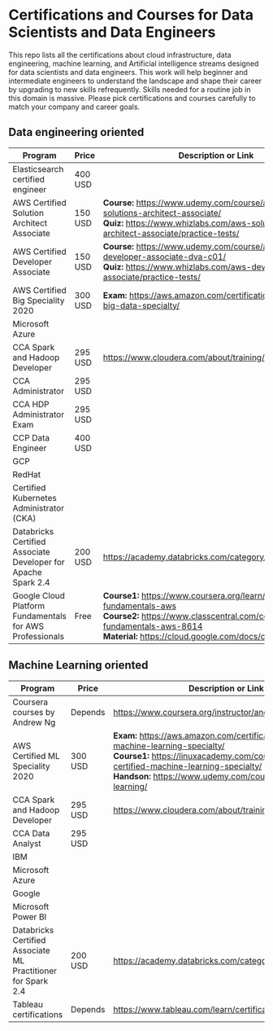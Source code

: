 # Certifications and Courses for Data Scientists and Data Engineers
This repo lists all the certifications about cloud infrastructure, data engineering, machine learning, and Artificial intelligence streams designed for data scientists and data engineers. This work will help beginner and intermediate engineers to understand the landscape and shape their career by upgrading to new skills refrequently. Skills needed for a routine job in this domain is massive. Please pick certifications and courses carefully to match your company and career goals. 

## Data engineering oriented

| Program                                                       | Price     | Description or Link                                     |
|---------------------------------------------------------------|-----------|---------------------------------------------------------|
| Elasticsearch certified engineer                            | 400 USD   |   |
| AWS Certified Solution Architect Associate                   | 150 USD   |  **Course:** https://www.udemy.com/course/aws-certified-solutions-architect-associate/<br/>**Quiz:** https://www.whizlabs.com/aws-solutions-architect-associate/practice-tests/</br>|
| AWS Certified Developer Associate                             | 150 USD   | **Course:**  https://www.udemy.com/course/aws-certified-developer-associate-dva-c01/<br/>**Quiz:** https://www.whizlabs.com/aws-developer-associate/practice-tests/ |
| AWS Certified Big Speciality 2020                             | 300 USD   | **Exam:** https://aws.amazon.com/certification/certified-big-data-specialty/  |
| Microsoft Azure                                               |           |   |
| CCA Spark and Hadoop Developer                                | 295 USD   | https://www.cloudera.com/about/training/certification.html  |
| CCA Administrator                                             | 295 USD   |   |
| CCA HDP Administrator Exam                                    | 295 USD   |   |
| CCP Data Engineer                                             | 400 USD   |   |
| GCP                                                           |           |   |
| RedHat                                                        |           |   |
| Certified Kubernetes Administrator (CKA)                      |           |   |
| Databricks Certified Associate Developer for Apache Spark 2.4 | 200 USD   | https://academy.databricks.com/category/certifications |
| Google Cloud Platform Fundamentals for AWS Professionals      | Free      |**Course1:** https://www.coursera.org/learn/gcp-fundamentals-aws<br/>**Course2:** https://www.classcentral.com/course/gcp-fundamentals-aws-8614<br/>**Material:** https://cloud.google.com/docs/compare/aws |

## Machine Learning oriented

| Program                                                       | Price     | Description or Link                             |
|---------------------------------------------------------------|-----------|-------------------------------------------------|
| Coursera courses by Andrew Ng                                 | Depends   | https://www.coursera.org/instructor/andrewng |
| AWS Certified ML Speciality 2020                              | 300 USD   | **Exam:** https://aws.amazon.com/certification/certified-machine-learning-specialty/<br/>**Course1:** https://linuxacademy.com/course/aws-certified-machine-learning-specialty/<br/>**Handson:** https://www.udemy.com/course/aws-machine-learning/   |
| CCA Spark and Hadoop Developer                                | 295 USD   | https://www.cloudera.com/about/training/certification.html  |
| CCA Data Analyst                                              | 295 USD   |   |
| IBM                                                           |           |   |
| Microsoft Azure                                               |           |   |
| Google                                                        |           |   |
| Microsoft Power BI                                            |           |   |
| Databricks Certified Associate ML Practitioner for Spark 2.4  | 200 USD | https://academy.databricks.com/category/certifications |
| Tableau certifications | Depends| https://www.tableau.com/learn/certification |

